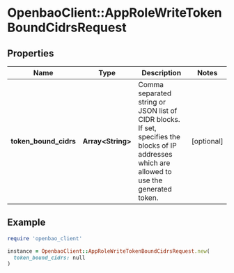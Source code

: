 # OpenbaoClient::AppRoleWriteTokenBoundCidrsRequest

## Properties

| Name | Type | Description | Notes |
| ---- | ---- | ----------- | ----- |
| **token_bound_cidrs** | **Array&lt;String&gt;** | Comma separated string or JSON list of CIDR blocks. If set, specifies the blocks of IP addresses which are allowed to use the generated token. | [optional] |

## Example

```ruby
require 'openbao_client'

instance = OpenbaoClient::AppRoleWriteTokenBoundCidrsRequest.new(
  token_bound_cidrs: null
)
```

